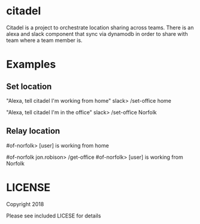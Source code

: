 citadel
=======

Citadel is a project to orchestrate location sharing across teams. There
is an alexa and slack component that sync via dynamodb in order to share
with team where a team member is.

Examples
========

Set location
------------

"Alexa, tell citadel I'm working from home"
slack> /set-office home

"Alexa, tell citadel I'm in the office"
slack> /set-office Norfolk

Relay location
--------------

#of-norfolk> [user] is working from home

#of-norfolk jon.robison> /get-office <user>
#of-norfolk> [user] is working from Norfolk

LICENSE
=======

Copyright 2018

Please see included LICESE for details
